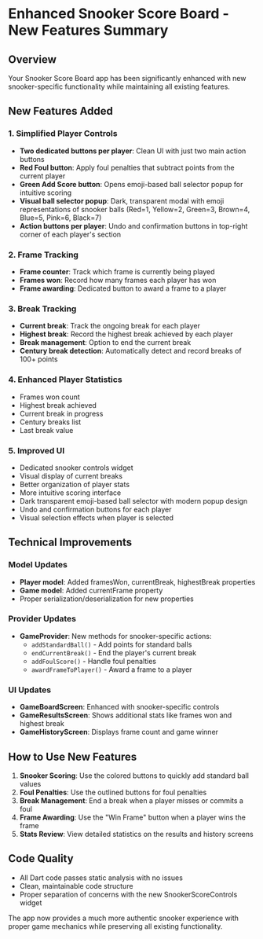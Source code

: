 # Enhanced Snooker Score Board - New Features Summary

## Overview
Your Snooker Score Board app has been significantly enhanced with new snooker-specific functionality while maintaining all existing features.

## New Features Added

### 1. Simplified Player Controls
- **Two dedicated buttons per player**: Clean UI with just two main action buttons
- **Red Foul button**: Apply foul penalties that subtract points from the current player
- **Green Add Score button**: Opens emoji-based ball selector popup for intuitive scoring
- **Visual ball selector popup**: Dark, transparent modal with emoji representations of snooker balls (Red=1, Yellow=2, Green=3, Brown=4, Blue=5, Pink=6, Black=7)
- **Action buttons per player**: Undo and confirmation buttons in top-right corner of each player's section

### 2. Frame Tracking
- **Frame counter**: Track which frame is currently being played
- **Frames won**: Record how many frames each player has won
- **Frame awarding**: Dedicated button to award a frame to a player

### 3. Break Tracking
- **Current break**: Track the ongoing break for each player
- **Highest break**: Record the highest break achieved by each player
- **Break management**: Option to end the current break
- **Century break detection**: Automatically detect and record breaks of 100+ points

### 4. Enhanced Player Statistics
- Frames won count
- Highest break achieved  
- Current break in progress
- Century breaks list
- Last break value

### 5. Improved UI
- Dedicated snooker controls widget
- Visual display of current breaks
- Better organization of player stats
- More intuitive scoring interface
- Dark transparent emoji-based ball selector with modern popup design
- Undo and confirmation buttons for each player
- Visual selection effects when player is selected

## Technical Improvements

### Model Updates
- **Player model**: Added framesWon, currentBreak, highestBreak properties
- **Game model**: Added currentFrame property
- Proper serialization/deserialization for new properties

### Provider Updates
- **GameProvider**: New methods for snooker-specific actions:
  - `addStandardBall()` - Add points for standard balls
  - `endCurrentBreak()` - End the player's current break
  - `addFoulScore()` - Handle foul penalties
  - `awardFrameToPlayer()` - Award a frame to a player

### UI Updates
- **GameBoardScreen**: Enhanced with snooker-specific controls
- **GameResultsScreen**: Shows additional stats like frames won and highest break
- **GameHistoryScreen**: Displays frame count and game winner

## How to Use New Features

1. **Snooker Scoring**: Use the colored buttons to quickly add standard ball values
2. **Foul Penalties**: Use the outlined buttons for foul penalties
3. **Break Management**: End a break when a player misses or commits a foul
4. **Frame Awarding**: Use the "Win Frame" button when a player wins the frame
5. **Stats Review**: View detailed statistics on the results and history screens

## Code Quality
- All Dart code passes static analysis with no issues
- Clean, maintainable code structure
- Proper separation of concerns with the new SnookerScoreControls widget

The app now provides a much more authentic snooker experience with proper game mechanics while preserving all existing functionality.